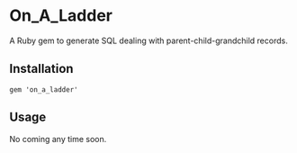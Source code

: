 
# On\_A\_Ladder

A Ruby gem to generate SQL dealing with parent-child-grandchild records.

## Installation

    gem 'on_a_ladder'

## Usage

No coming any time soon.
